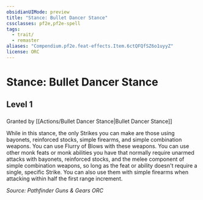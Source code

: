 ```yaml
---
obsidianUIMode: preview
title: "Stance: Bullet Dancer Stance"
cssclasses: pf2e,pf2e-spell
tags:
  - trait/
  - remaster
aliases: "Compendium.pf2e.feat-effects.Item.6ctQFQfSZ6o1uyyZ"
license: ORC
---
```

# Stance: Bullet Dancer Stance
## Level 1
### 






Granted by [[Actions/Bullet Dancer Stance|Bullet Dancer Stance]]

While in this stance, the only Strikes you can make are those using bayonets, reinforced stocks, simple firearms, and simple combination weapons. You can use Flurry of Blows with these weapons. You can use other monk feats or monk abilities you have that normally require unarmed attacks with bayonets, reinforced stocks, and the melee component of simple combination weapons, so long as the feat or ability doesn't require a single, specific Strike. You can also use them with simple firearms when attacking within half the first range increment.

*Source: Pathfinder Guns & Gears*
*ORC*